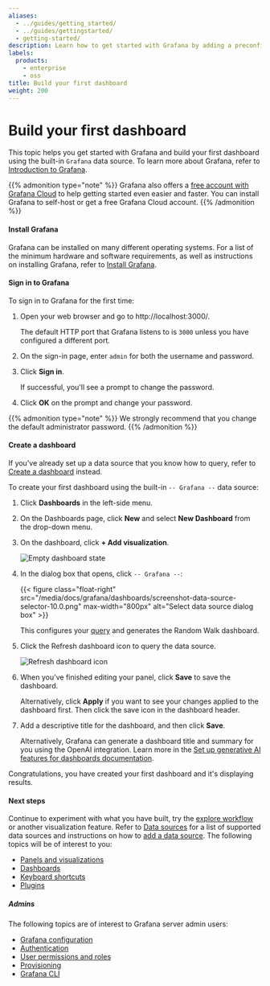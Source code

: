 ```yaml
---
aliases:
  - ../guides/getting_started/
  - ../guides/gettingstarted/
  - getting-started/
description: Learn how to get started with Grafana by adding a preconfigured dashboard.
labels:
  products:
    - enterprise
    - oss
title: Build your first dashboard
weight: 200
---
```


# Build your first dashboard

This topic helps you get started with Grafana and build your first dashboard using the built-in `Grafana` data source. To learn more about Grafana, refer to [Introduction to Grafana](../../introduction/).

{{% admonition type="note" %}}
Grafana also offers a [free account with Grafana Cloud](/signup/cloud/connect-account?pg=gsdocs) to help getting started even easier and faster. You can install Grafana to self-host or get a free Grafana Cloud account.
{{% /admonition %}}

#### Install Grafana

Grafana can be installed on many different operating systems. For a list of the minimum hardware and software requirements, as well as instructions on installing Grafana, refer to [Install Grafana](../../setup-grafana/installation/).

#### Sign in to Grafana

To sign in to Grafana for the first time:

1. Open your web browser and go to http://localhost:3000/.

   The default HTTP port that Grafana listens to is `3000` unless you have configured a different port.

1. On the sign-in page, enter `admin` for both the username and password.
1. Click **Sign in**.

   If successful, you'll see a prompt to change the password.

1. Click **OK** on the prompt and change your password.

{{% admonition type="note" %}}
We strongly recommend that you change the default administrator password.
{{% /admonition %}}

#### Create a dashboard

If you've already set up a data source that you know how to query, refer to [Create a dashboard](../../dashboards/build-dashboards/create-dashboard/) instead.

To create your first dashboard using the built-in `-- Grafana --` data source:

1. Click **Dashboards** in the left-side menu.
1. On the Dashboards page, click **New** and select **New Dashboard** from the drop-down menu.
1. On the dashboard, click **+ Add visualization**.

   ![Empty dashboard state](/media/docs/grafana/dashboards/empty-dashboard-10.2.png)

1. In the dialog box that opens, click `-- Grafana --`:

   {{< figure class="float-right"  src="/media/docs/grafana/dashboards/screenshot-data-source-selector-10.0.png" max-width="800px" alt="Select data source dialog box" >}}

   This configures your [query](../../panels-visualizations/query-transform-data/#add-a-query) and generates the Random Walk dashboard.

1. Click the Refresh dashboard icon to query the data source.

   ![Refresh dashboard icon](/media/docs/grafana/dashboards/screenshot-refresh-dashboard-9.5.png)

1. When you've finished editing your panel, click **Save** to save the dashboard.

   Alternatively, click **Apply** if you want to see your changes applied to the dashboard first. Then click the save icon in the dashboard header.

1. Add a descriptive title for the dashboard, and then click **Save**.

   Alternatively, Grafana can generate a dashboard title and summary for you using the OpenAI integration. Learn more in the [Set up generative AI features for dashboards documentation](https://grafana.com/docs/grafana/<GRAFANA_VERSION>/dashboards/manage-dashboards#set-up-generative-ai-features-for-dashboards).

Congratulations, you have created your first dashboard and it's displaying results.

#### Next steps

Continue to experiment with what you have built, try the [explore workflow](../../explore/) or another visualization feature. Refer to [Data sources](../../datasources/) for a list of supported data sources and instructions on how to [add a data source](../../datasources/#add-a-data-source). The following topics will be of interest to you:

- [Panels and visualizations](../../panels-visualizations/)
- [Dashboards](../../dashboards/)
- [Keyboard shortcuts](../../dashboards/use-dashboards/#keyboard-shortcuts)
- [Plugins](/grafana/plugins?orderBy=weight&direction=asc)

##### Admins

The following topics are of interest to Grafana server admin users:

- [Grafana configuration](../../setup-grafana/configure-grafana/)
- [Authentication](../../setup-grafana/configure-security/configure-authentication/)
- [User permissions and roles](../../administration/roles-and-permissions/)
- [Provisioning](../../administration/provisioning/)
- [Grafana CLI](../../cli/)
